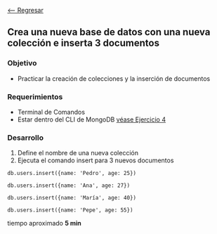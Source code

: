 [<-- Regresar](..)

## Crea una nueva base de datos con una nueva colección e inserta 3 documentos

### Objetivo

- Practicar la creación de colecciones y la inserción de documentos

### Requerimientos

- Terminal de Comandos
- Estar dentro del CLI de MongoDB [véase Ejercicio 4](../Ejercicio-04/)

### Desarrollo

1. Define el nombre de una nueva colección
2. Ejecuta el comando insert para 3 nuevos documentos


```
db.users.insert({name: 'Pedro', age: 25})
```

```
db.users.insert({name: 'Ana', age: 27})
```

```
db.users.insert({name: 'María', age: 40})
```

```
db.users.insert({name: 'Pepe', age: 55})
```

tiempo aproximado **5 min**